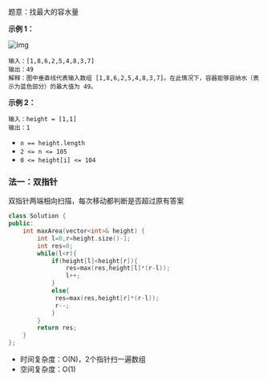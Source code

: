 题意：找最大的容水量



**示例 1：**

![img](https://aliyun-lc-upload.oss-cn-hangzhou.aliyuncs.com/aliyun-lc-upload/uploads/2018/07/25/question_11.jpg)

```
输入：[1,8,6,2,5,4,8,3,7]
输出：49 
解释：图中垂直线代表输入数组 [1,8,6,2,5,4,8,3,7]。在此情况下，容器能够容纳水（表示为蓝色部分）的最大值为 49。
```

**示例 2：**

```
输入：height = [1,1]
输出：1
```

 

- `n == height.length`
- `2 <= n <= 105`
- `0 <= height[i] <= 104`



### 法一：双指针

双指针两端相向扫描，每次移动都判断是否超过原有答案



```cpp
class Solution {
public:
    int maxArea(vector<int>& height) {
        int l=0,r=height.size()-1;
        int res=0;
        while(l<r){
            if(height[l]<height[r]){
                res=max(res,height[l]*(r-l));
                l++;
            }
            else{
             res=max(res,height[r]*(r-l));
             r--;
            }
        }
        return res;
    }
};
```



- 时间复杂度：O(N)，2个指针扫一遍数组
- 空间复杂度：O(1)





